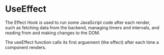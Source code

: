 # UseEffect
The Effect Hook is used to run some JavaScript code after each render, such as
fetching data from the backend, managing timers and intervals, and reading from and
making changes to the DOM.

The useEffect function calls its first arguement (the effect) after each time a component renders. 

